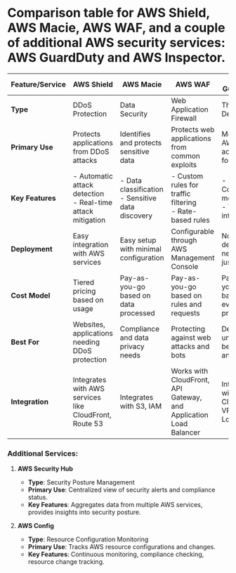 # Comparison table for AWS Shield, AWS Macie, AWS WAF, and a couple of additional AWS security services: AWS GuardDuty and AWS Inspector.

| Feature/Service   | AWS Shield                          | AWS Macie                          | AWS WAF                              | AWS GuardDuty                      | AWS Inspector                     |
|-------------------|-------------------------------------|-----------------------------------|-------------------------------------|------------------------------------|-----------------------------------|
| **Type**          | DDoS Protection                     | Data Security                     | Web Application Firewall            | Threat Detection                   | Vulnerability Management           |
| **Primary Use**   | Protects applications from DDoS attacks | Identifies and protects sensitive data | Protects web applications from common exploits | Monitors AWS accounts for threats  | Assesses security vulnerabilities  |
| **Key Features**  | - Automatic attack detection<br>- Real-time attack mitigation | - Data classification<br>- Sensitive data discovery | - Custom rules for traffic filtering<br>- Rate-based rules | - Continuous monitoring<br>- Threat intelligence | - Automated security assessments<br>- Continuous scanning |
| **Deployment**    | Easy integration with AWS services  | Easy setup with minimal configuration | Configurable through AWS Management Console | No deployment needed, just enable   | Requires installation of agents    |
| **Cost Model**    | Tiered pricing based on usage      | Pay-as-you-go based on data processed | Pay-as-you-go based on rules and requests | Pay-as-you-go based on events processed | Pay-as-you-go based on assessments |
| **Best For**      | Websites, applications needing DDoS protection | Compliance and data privacy needs | Protecting against web attacks and bots | Detecting unusual behavior and threats | Identifying vulnerabilities in instances and containers |
| **Integration**   | Integrates with AWS services like CloudFront, Route 53 | Integrates with S3, IAM | Works with CloudFront, API Gateway, and Application Load Balancer | Integrates with CloudTrail, VPC Flow Logs | Integrates with EC2 and ECR         |

### Additional Services:
1. **AWS Security Hub**
   - **Type**: Security Posture Management
   - **Primary Use**: Centralized view of security alerts and compliance status.
   - **Key Features**: Aggregates data from multiple AWS services, provides insights into security posture.

2. **AWS Config**
   - **Type**: Resource Configuration Monitoring
   - **Primary Use**: Tracks AWS resource configurations and changes.
   - **Key Features**: Continuous monitoring, compliance checking, resource change tracking.




